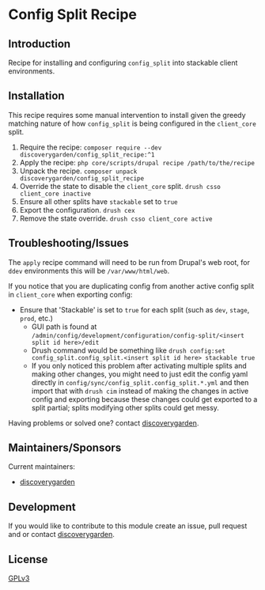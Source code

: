 # Config Split Recipe

## Introduction

Recipe for installing and configuring `config_split` into stackable client
environments.

## Installation

This recipe requires some manual intervention to install given the greedy
matching nature of how `config_split` is being configured in the `client_core`
split.

1. Require the recipe:
   ```composer require --dev discoverygarden/config_split_recipe:^1```
1. Apply the recipe:
   ```php core/scripts/drupal recipe /path/to/the/recipe```
1. Unpack the recipe.
   ```composer unpack discoverygarden/config_split_recipe```
1. Override the state to disable the `client_core` split.
   ```drush csso client_core inactive```
1. Ensure all other splits have `stackable` set to `true`
1. Export the configuration.
   ```drush cex```
1. Remove the state override.
   ```drush csso client_core active```

## Troubleshooting/Issues

The `apply` recipe command will need to be run from Drupal's web root, for
`ddev` environments this will be `/var/www/html/web`.

If you notice that you are duplicating config from another active config split in `client_core` when exporting config:
   - Ensure that 'Stackable' is set to `true` for each split (such as `dev`, `stage`, `prod`, etc.)
      - GUI path is found at `/admin/config/development/configuration/config-split/<insert split id here>/edit`
      - Drush command would be something like
  ```drush config:set config_split.config_split.<insert split id here> stackable true```
      - If you only noticed this problem after activating multiple splits and making other changes,
        you might need to just edit the config yaml directly in `config/sync/config_split.config_split.*.yml`
        and then import that with `drush cim` instead of making the changes in active config and exporting
        because these changes could get exported to a split partial; splits modifying other splits could get messy.

Having problems or solved one? contact
[discoverygarden](http://support.discoverygarden.ca).

## Maintainers/Sponsors

Current maintainers:

* [discoverygarden](http://www.discoverygarden.ca)

## Development

If you would like to contribute to this module create an issue, pull request
and or contact
[discoverygarden](http://support.discoverygarden.ca).

## License

[GPLv3](http://www.gnu.org/licenses/gpl-3.0.txt)
